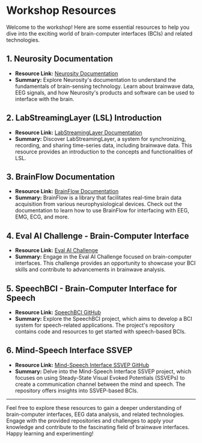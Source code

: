 # Workshop Resources

Welcome to the workshop! Here are some essential resources to help you dive into the exciting world of brain-computer interfaces (BCIs) and related technologies.

## 1. Neurosity Documentation
- **Resource Link:** [Neurosity Documentation](https://docs.neurosity.co/docs/overview)
- **Summary:** Explore Neurosity's documentation to understand the fundamentals of brain-sensing technology. Learn about brainwave data, EEG signals, and how Neurosity's products and software can be used to interface with the brain.

## 2. LabStreamingLayer (LSL) Introduction
- **Resource Link:** [LabStreamingLayer Documentation](https://labstreaminglayer.readthedocs.io/info/intro.html)
- **Summary:** Discover LabStreamingLayer, a system for synchronizing, recording, and sharing time-series data, including brainwave data. This resource provides an introduction to the concepts and functionalities of LSL.

## 3. BrainFlow Documentation
- **Resource Link:** [BrainFlow Documentation](https://brainflow.readthedocs.io/en/stable/)
- **Summary:** BrainFlow is a library that facilitates real-time brain data acquisition from various neurophysiological devices. Check out the documentation to learn how to use BrainFlow for interfacing with EEG, EMG, ECG, and more.

## 4. Eval AI Challenge - Brain-Computer Interface
- **Resource Link:** [Eval AI Challenge](https://eval.ai/web/challenges/challenge-page/2099/overview)
- **Summary:** Engage in the Eval AI Challenge focused on brain-computer interfaces. This challenge provides an opportunity to showcase your BCI skills and contribute to advancements in brainwave analysis.

## 5. SpeechBCI - Brain-Computer Interface for Speech
- **Resource Link:** [SpeechBCI GitHub](https://github.com/fwillett/speechBCI)
- **Summary:** Explore the SpeechBCI project, which aims to develop a BCI system for speech-related applications. The project's repository contains code and resources to get started with speech-based BCIs.

## 6. Mind-Speech Interface SSVEP
- **Resource Link:** [Mind-Speech Interface SSVEP GitHub](https://github.com/WATOLINK/mind-speech-interface-ssvep)
- **Summary:** Delve into the Mind-Speech Interface SSVEP project, which focuses on using Steady-State Visual Evoked Potentials (SSVEPs) to create a communication channel between the mind and speech. The repository offers insights into SSVEP-based BCIs.

---

Feel free to explore these resources to gain a deeper understanding of brain-computer interfaces, EEG data analysis, and related technologies. Engage with the provided repositories and challenges to apply your knowledge and contribute to the fascinating field of brainwave interfaces. Happy learning and experimenting!
